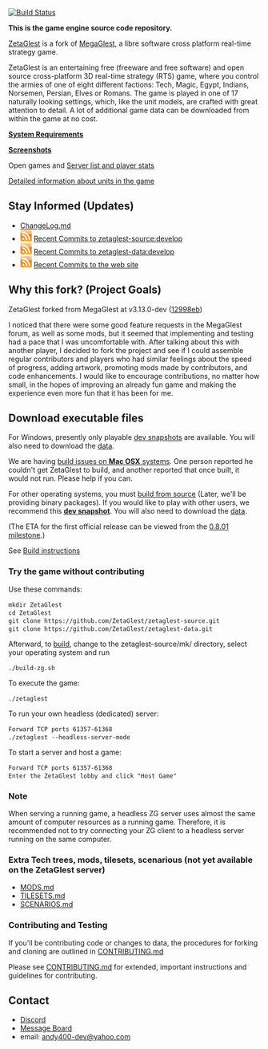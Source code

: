 [![Build Status](https://travis-ci.org/ZetaGlest/zetaglest-source.svg?branch=develop)](https://travis-ci.org/ZetaGlest/zetaglest-source)

**This is the game engine source code repository.**

[ZetaGlest](https://zetaglest.github.io/docs/) is a fork of [MegaGlest](http://megaglest.org/),
a libre software cross platform real-time strategy game.

ZetaGlest is an entertaining free (freeware and free software) and open
source cross-platform 3D real-time strategy (RTS) game, where you
control the armies of one of eight different factions: Tech, Magic,
Egypt, Indians, Norsemen, Persian, Elves or Romans. The game is played
in one of 17 naturally looking settings, which, like the unit models,
are crafted with great attention to detail. A lot of additional game
data can be downloaded from within the game at no cost.

**[System Requirements](https://zetaglest.github.io/docs/system_requirements.html)**

**[Screenshots](https://github.com/ZetaGlest/screenshots)**

Open games and [Server list and player stats](https://zetaglest.dreamhosters.com/)

[Detailed information about units in the game](https://zetaglest.github.io/)

## Stay Informed (Updates)

* [ChangeLog.md](https://github.com/ZetaGlest/zetaglest-source/blob/develop/ChangeLog.md)<br >
* [![RSS](rss_23x23.jpeg)](https://github.com/ZetaGlest/zetaglest-source/commits/develop.atom)
[Recent Commits to zetaglest-source:develop](https://github.com/ZetaGlest/zetaglest-source/commits/develop.atom)<br >
* [![RSS](rss_23x23.jpeg)](https://github.com/ZetaGlest/zetaglest-data/commits/develop.atom)
[Recent Commits to zetaglest-data:develop](https://github.com/ZetaGlest/zetaglest-data/commits/develop.atom)<br >
* [![RSS](rss_23x23.jpeg)](https://github.com/ZetaGlest/zetaglest.github.io/commits/master.atom)
[Recent Commits to the web site](https://github.com/ZetaGlest/zetaglest.github.io/commits/master.atom)

## Why this fork? (Project Goals)

ZetaGlest forked from MegaGlest at v3.13.0-dev ([12998eb](https://github.com/ZetaGlest/zetaglest-source/commit/12998eb10f6447ac89a45d1e6d76f17946647b7a))

I noticed that there were some good feature requests in the MegaGlest
forum, as well as some mods, but it seemed that implementing and
testing had a pace that I was uncomfortable with. After talking about
this with another player, I decided to fork the project and see if I
could assemble regular contributors and players who had similar
feelings about the speed of progress, adding artwork, promoting mods
made by contributors, and code enhancements. I would like to encourage
contributions, no matter how small, in the hopes of improving an
already fun game and making the experience even more fun that it has
been for me.

## Download executable files

For Windows, presently only playable [dev
snapshots](https://github.com/ZetaGlest/windows-binaries/releases) are
available. You will also need to download the
[data](https://github.com/ZetaGlest/zetaglest-data/releases).

We are having [build issues on **Mac OSX**
systems](https://github.com/ZetaGlest/zetaglest-source/issues/25). One
person reported he couldn't get ZetaGlest to build, and another reported
that once built, it would not run. Please help if you can.

For other operating systems, you must [build from
source](https://github.com/ZetaGlest/zetaglest-source/blob/develop/BUILD.md) (Later,
we'll be providing binary packages). If you would like to play
with other users, we recommend this **[dev
snapshot](https://github.com/ZetaGlest/zetaglest-source/releases)**.
You will also need to download the
[data](https://github.com/ZetaGlest/zetaglest-data/releases).

(The ETA for the first official release can be viewed from the [0.8.01
milestone](https://github.com/ZetaGlest/zetaglest-source/milestone/1).)

See [Build instructions](https://github.com/ZetaGlest/zetaglest-source/blob/develop/BUILD.md)

### Try the game without contributing

Use these commands:

    mkdir ZetaGlest
    cd ZetaGlest
    git clone https://github.com/ZetaGlest/zetaglest-source.git
    git clone https://github.com/ZetaGlest/zetaglest-data.git

Afterward, to
[build](https://github.com/ZetaGlest/zetaglest-source/blob/develop/BUILD.md),
change to the zetaglest-source/mk/ directory, select your operating system and run

    ./build-zg.sh

To execute the game:

    ./zetaglest

To run your own headless (dedicated) server:

    Forward TCP ports 61357-61368
    ./zetaglest --headless-server-mode

To start a server and host a game:

    Forward TCP ports 61357-61368
    Enter the ZetaGlest lobby and click "Host Game"

### Note

When serving a running game, a headless ZG server uses almost the
same amount of computer resources as a running game. Therefore, it is
recommended not to try connecting your ZG client to a headless server
running on the same computer.

### Extra Tech trees, mods, tilesets, scenarious (not yet available on the ZetaGlest server)

* [MODS.md](https://github.com/ZetaGlest/zetaglest-data/blob/develop/MODS.md)
* [TILESETS.md](https://github.com/ZetaGlest/zetaglest-data/blob/develop/TILESETS.md)
* [SCENARIOS.md](https://github.com/ZetaGlest/zetaglest-data/blob/develop/SCENARIOS.md)

### Contributing and Testing

If you'll be contributing code or changes to data, the procedures for
forking and cloning are outlined in [CONTRIBUTING.md](https://github.com/ZetaGlest/zetaglest-source/blob/develop/CONTRIBUTING.md)

Please see [CONTRIBUTING.md](https://github.com/ZetaGlest/zetaglest-source/blob/develop/CONTRIBUTING.md)
for extended, important instructions and guidelines for contributing.

## Contact

* [Discord](https://discord.gg/WaAaXS7)
* [Message Board](https://groups.google.com/forum/#!forum/zetaglest)
* email: andy400-dev@yahoo.com
